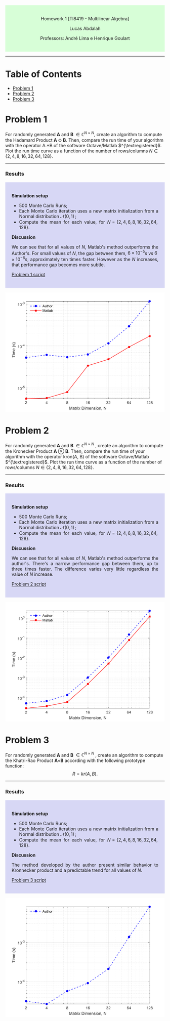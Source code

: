 <div style="background-color:rgb(100, 255, 100, 0.25); text-align:center; padding:20px">
<p> 
Homework 1 [TI8419 - Multilinear Algebra]

Lucas Abdalah

Professors: André Lima e Henrique Goulart

</p> 
</div>

- - - 

# Table of Contents
- [Problem 1](#problem-1)
- [Problem 2](#problem-2)
- [Problem 3](#problem-3)

# Problem 1

For randomly generated $\mathbf{A}$ and $\mathbf{B}$ $\in \mathbb{C}^{N\times N}$, create an algorithm to compute the Hadamard Product $\mathbf{A} \odot \mathbf{B}$. Then, compare the run time of your algorithm with the operator A.*B of the software Octave/Matlab $^{\textregistered}$. Plot the run time curve as a function of the number of rows/columns $N \in \{2, 4, 8, 16, 32, 64, 128\}$.

---
### Results

<div style="background-color:rgba(0, 0, 200, 0.15); text-align:justify; padding:20px">
<p>

**Simulation setup**

- 500 Monte Carlo Runs;
- Each Monte Carlo iteration uses a new matrix initialization from a Normal distribution $\mathcal{N}(0,\,1)\,$;
- Compute the mean for each value, for $N = \{2,4,6,8,16,32,64, 128\}$.

**Discussion**

We can see that for all values of $N$, Matlab's method outperforms the Author's. For small values of $N$, the gap between them, $6 \times 10^{-5}$s vs $6 \times 10^{-6}$s, approximately ten times faster. However as the $N$ increases, that performance gap becomes more subtle.

[Problem 1 script][1]


</p>
</div>

<p align="center">
<img src="https://raw.githubusercontent.com/lucasabdalah/Courses-HWs/master/Master/TIP8419-ALGEBRA_LINEAR_E_MULTILINEAR/homework/hw1/code/figures/hw1-problem1.png" alt="Hadamard Product Cost Figure" title="Hadamard Product Cost Figure" width="512" />
</p>

<!---------------------------------------------------------------------------->

# Problem 2 
For randomly generated $\mathbf{A}$ and $\mathbf{B}$ $\in \mathbb{C}^{N\times N}$ , create an algorithm to compute the Kronecker Product $\mathbf{A} \otimes \mathbf{B}$. Then, compare the run time of your algorithm with the operator kron(A, B) of the software Octave/Matlab $^{\textregistered}$. Plot the run time curve as a function of the number of rows/columns $N \in \{2, 4, 8, 16, 32, 64, 128\}$.

---
### Results

<div style="background-color:rgba(0, 0, 200, 0.15); text-align:justify; padding:20px">
<p>

**Simulation setup**

- 500 Monte Carlo Runs;
- Each Monte Carlo iteration uses a new matrix initialization from a Normal distribution $\mathcal{N}(0,\,1)\,$;
- Compute the mean for each value, for $N = \{2,4,6,8,16,32,64, 128\}$.

**Discussion**

We can see that for all values of $N$, Matlab's method outperforms the author's. There's a narrow performance gap between them, up to three times faster. The difference varies very little regardless the value of $N$ increase.

[Problem 2 script][2]

</p>
</div>

<p align="center">
<img src="https://raw.githubusercontent.com/lucasabdalah/Courses-HWs/master/Master/TIP8419-ALGEBRA_LINEAR_E_MULTILINEAR/homework/hw1/code/figures/hw1-problem2.png" alt="Hadamard Product Cost Figure" title="Hadamard Product Cost Figure" width="512" />
</p>

<!---------------------------------------------------------------------------->

# Problem 3
For randomly generated $\mathbf{A}$ and $\mathbf{B}$ $\in \mathbb{C}^{N\times N}$ , create an algorithm to compute the Khatri-Rao Product $\mathbf{A} \diamond \mathbf{B}$ according with the following prototype function: 
$$\begin{equation*} R = kr(A, B). \end{equation*}$$

---
### Results

<div style="background-color:rgba(0, 0, 200, 0.15); text-align:justify; padding:20px">
<p>

**Simulation setup**

- 500 Monte Carlo Runs;
- Each Monte Carlo iteration uses a new matrix initialization from a Normal distribution $\mathcal{N}(0,\,1)\,$;
- Compute the mean for each value, for $N = \{2,4,6,8,16,32,64, 128\}$.

**Discussion**

The method developed by the author present similar behavior to Kronnecker product and a predictable trend for all values of $N$. 

[Problem 3 script][3]

</p>
</div>

<p align="center">
<img src="https://raw.githubusercontent.com/lucasabdalah/Courses-HWs/master/Master/TIP8419-ALGEBRA_LINEAR_E_MULTILINEAR/homework/hw1/code/figures/hw1-problem3.png" alt="Hadamard Product Cost Figure" title="Hadamard Product Cost Figure" width="512" />
</p>


<!---------------------------------------------------------------------------->

[1]: <https://github.com/lucasabdalah/Courses-HWs/blob/master/Master/TIP8419-ALGEBRA_LINEAR_E_MULTILINEAR/homework/hw1/code/hw1_problem1.m> (Problem 1 script)
[2]: <https://github.com/lucasabdalah/Courses-HWs/blob/master/Master/TIP8419-ALGEBRA_LINEAR_E_MULTILINEAR/homework/hw1/code/hw1_problem2.m> (Problem 2 script)
[3]: <https://github.com/lucasabdalah/Courses-HWs/blob/master/Master/TIP8419-ALGEBRA_LINEAR_E_MULTILINEAR/homework/hw1/code/hw1_problem3.m> (Problem 3 script)